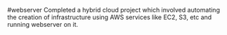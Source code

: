 #webserver
Completed a hybrid cloud project which involved automating the creation of infrastructure using AWS services like EC2, S3, etc and running webserver on it.
